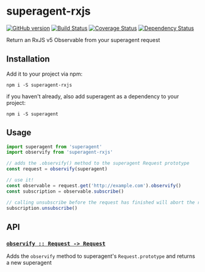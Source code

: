 # superagent-rxjs
[![GitHub version](https://badge.fury.io/gh/mrtnbroder%2Fsuperagent-rxjs.svg)](https://badge.fury.io/gh/mrtnbroder%2Fsuperagent-rxjs)
[![Build Status](https://travis-ci.org/mrtnbroder/superagent-rxjs.svg?branch=master)](https://travis-ci.org/mrtnbroder/superagent-rxjs)
[![Coverage Status](https://coveralls.io/repos/github/mrtnbroder/superagent-rxjs/badge.svg?branch=master)](https://coveralls.io/github/mrtnbroder/superagent-rxjs?branch=master)
[![Dependency Status](https://dependencyci.com/github/mrtnbroder/superagent-rxjs/badge)](https://dependencyci.com/github/mrtnbroder/superagent-rxjs)

Return an RxJS v5 Observable from your superagent request

## Installation

Add it to your project via npm:

```shell
npm i -S superagent-rxjs
```

if you haven't already, also add superagent as a dependency to your project:

```shell
npm i -S superagent
```

## Usage

```js
import superagent from 'superagent'
import observify from 'superagent-rxjs'

// adds the .observify() method to the superagent Request prototype
const request = observify(superagent)

// use it!
const observable = request.get('http://example.com').observify()
const subscription = observable.subscribe()

// calling unsubscribe before the request has finished will abort the request
subscription.unsubscribe()
```

## API

### [`observify :: Request -> Request`](https://github.com/mrtnbroder/superagent-rxjs/blob/master/src/index.js#L4-L29)

Adds the `observify` method to superagent's `Request.prototype` and returns a new superagent
